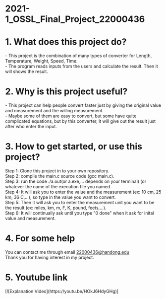 # 2021-1_OSSL_Final_Project_22000436

<h1>1. What does this project do?</h1>
- This project is the combination of many types of converter for Length, Temperature, Weight, Speed, Time.
<br/>
- The program reads inputs from the users and calculate the result. Then it will shows the result.

<h1>2. Why is this project useful?</h1>
- This project can help people convert faster just by giving the original value and measurement and the willing measurement.<br/>
- Maybe some of them are easy to convert, but some have quite complicated equations, but by this converter, it will give out the result just after who enter the input. 

<h1>3. How to get started, or use this project?</h1>
Step 1: Clone this project in to your own repository.<br/>
Step 2: compile the main.c source code (gcc main.c).<br/>
Step 3: run the code ./a.out(or a.exe,... depends on your terminal) (or whatever the name of the execution file you named.<br/>
Step 4: It will ask you to enter the value and the measurement (ex: 10 cm, 25 km, 36 C,...), so type in the value you want to convert.<br/>
Step 5: Then it will ask you to enter the measurement unit you want to be the result (ex: miles, km, m, F, K, pound, feets,...).<br/>
Step 6: It will continually ask until you type "0 done" when it ask for inital value and measurement.<br/>

<h1>4. For some help</h1>
You can contact me through email <a href="mailto:22000436@handong.edu">22000436@handong.edu</a> <br/> 
Thank you for having interest in my project.

<h1>5. Youtube link</h1>
[![Explanation Video](https://youtu.be/HOkJ6HdyGHg)]
